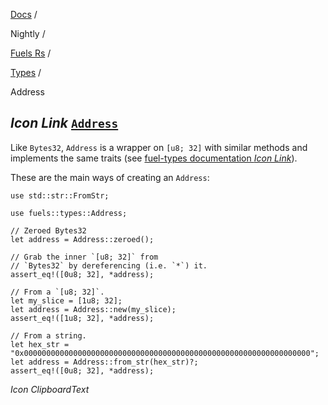 [Docs](https://docs.fuel.network/) /

Nightly  /

[Fuels Rs](https://docs.fuel.network/docs/nightly/fuels-rs/) /

[Types](https://docs.fuel.network/docs/nightly/fuels-rs/types/) /

Address

## _Icon Link_ [`Address`](https://docs.fuel.network/docs/nightly/fuels-rs/types/address/\#address)

Like `Bytes32`, `Address` is a wrapper on `[u8; 32]` with similar methods and implements the same traits (see [fuel-types documentation _Icon Link_](https://docs.rs/fuel-types/latest/fuel_types/struct.Address.html)).

These are the main ways of creating an `Address`:

```fuel_Box fuel_Box-idXKMmm-css
use std::str::FromStr;

use fuels::types::Address;

// Zeroed Bytes32
let address = Address::zeroed();

// Grab the inner `[u8; 32]` from
// `Bytes32` by dereferencing (i.e. `*`) it.
assert_eq!([0u8; 32], *address);

// From a `[u8; 32]`.
let my_slice = [1u8; 32];
let address = Address::new(my_slice);
assert_eq!([1u8; 32], *address);

// From a string.
let hex_str = "0x0000000000000000000000000000000000000000000000000000000000000000";
let address = Address::from_str(hex_str)?;
assert_eq!([0u8; 32], *address);
```

_Icon ClipboardText_